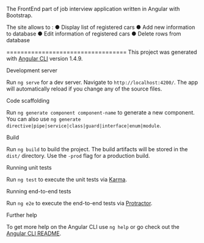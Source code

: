 The FrontEnd part of job interview application written in Angular with Bootstrap.

The site allows to :
● Display list of registered cars
● Add new information to database
● Edit information of registered cars
● Delete rows from database

==================================
This project was generated with [Angular CLI](https://github.com/angular/angular-cli) version 1.4.9.

Development server

Run `ng serve` for a dev server. Navigate to `http://localhost:4200/`. The app will automatically reload if you change any of the source files.

Code scaffolding

Run `ng generate component component-name` to generate a new component. You can also use `ng generate directive|pipe|service|class|guard|interface|enum|module`.

Build

Run `ng build` to build the project. The build artifacts will be stored in the `dist/` directory. Use the `-prod` flag for a production build.

Running unit tests

Run `ng test` to execute the unit tests via [Karma](https://karma-runner.github.io).

Running end-to-end tests

Run `ng e2e` to execute the end-to-end tests via [Protractor](http://www.protractortest.org/).

Further help

To get more help on the Angular CLI use `ng help` or go check out the [Angular CLI README](https://github.com/angular/angular-cli/blob/master/README.md).
